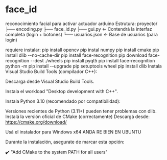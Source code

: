 # face_id
reconocimiento facial para activar actuador arduino
Estrutura:
proyecto/
├── encoding.py
├── face_id.py
├── gui.py   ← Contendrá la interfaz completa (login + botones)
└── usuarios.json  ← Base de usuarios (para login)

requiere instalar:
pip install opencv
pip instal numpy
pip install cmake
pip install dlib --no-cache-dir
pip install face-recognition
pip download face-recognition --dest ./wheels
pip install pyqt5
pip install face-recognition
python -m pip install --upgrade pip setuptools wheel
pip install dlib
Instala Visual Studio Build Tools (compilador C++):

Descarga desde Visual Studio Build Tools.

Instala el workload "Desktop development with C++".

Instala Python 3.10 (recomendado por compatibilidad):

Versiones recientes de Python (3.11+) pueden tener problemas con dlib.
Instalá la versión oficial de CMake (correctamente)
Descargá desde: https://cmake.org/download/

Usá el instalador para Windows x64
ANDA RE BIEN EN UBUNTU

Durante la instalación, asegurate de marcar esta opción:

✔️ "Add CMake to the system PATH for all users"


